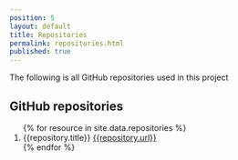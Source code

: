 ```yaml
---
position: 5
layout: default
title: Repositories
permalink: repositories.html
published: true
---
```

The following is all GitHub repositories used in this project

## GitHub repositories
<ol>
{% for resource in site.data.repositories %}
<li>{{repository.title}} <a href="{{repository.url}}"> {{repository.url}} </a></li>
{% endfor %}
</ol>

